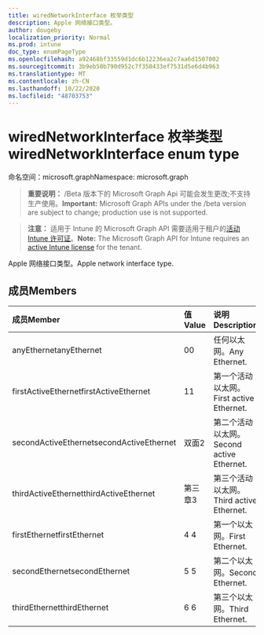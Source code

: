 ```yaml
---
title: wiredNetworkInterface 枚举类型
description: Apple 网络接口类型。
author: dougeby
localization_priority: Normal
ms.prod: intune
doc_type: enumPageType
ms.openlocfilehash: a92468bf33559d1dc6b12236ea2c7aa6d1507002
ms.sourcegitcommit: 3b9eb50b790d952c7f350433ef7531d5e6d4b963
ms.translationtype: MT
ms.contentlocale: zh-CN
ms.lasthandoff: 10/22/2020
ms.locfileid: "48703753"
---
```

# <a name="wirednetworkinterface-enum-type"></a><span data-ttu-id="0ac6d-103">wiredNetworkInterface 枚举类型</span><span class="sxs-lookup"><span data-stu-id="0ac6d-103">wiredNetworkInterface enum type</span></span>

<span data-ttu-id="0ac6d-104">命名空间：microsoft.graph</span><span class="sxs-lookup"><span data-stu-id="0ac6d-104">Namespace: microsoft.graph</span></span>

> <span data-ttu-id="0ac6d-105">**重要说明：** /Beta 版本下的 Microsoft Graph Api 可能会发生更改;不支持生产使用。</span><span class="sxs-lookup"><span data-stu-id="0ac6d-105">**Important:** Microsoft Graph APIs under the /beta version are subject to change; production use is not supported.</span></span>

> <span data-ttu-id="0ac6d-106">**注意：** 适用于 Intune 的 Microsoft Graph API 需要适用于租户的[活动 Intune 许可证](https://go.microsoft.com/fwlink/?linkid=839381)。</span><span class="sxs-lookup"><span data-stu-id="0ac6d-106">**Note:** The Microsoft Graph API for Intune requires an [active Intune license](https://go.microsoft.com/fwlink/?linkid=839381) for the tenant.</span></span>

<span data-ttu-id="0ac6d-107">Apple 网络接口类型。</span><span class="sxs-lookup"><span data-stu-id="0ac6d-107">Apple network interface type.</span></span>

## <a name="members"></a><span data-ttu-id="0ac6d-108">成员</span><span class="sxs-lookup"><span data-stu-id="0ac6d-108">Members</span></span>
|<span data-ttu-id="0ac6d-109">成员</span><span class="sxs-lookup"><span data-stu-id="0ac6d-109">Member</span></span>|<span data-ttu-id="0ac6d-110">值</span><span class="sxs-lookup"><span data-stu-id="0ac6d-110">Value</span></span>|<span data-ttu-id="0ac6d-111">说明</span><span class="sxs-lookup"><span data-stu-id="0ac6d-111">Description</span></span>|
|:---|:---|:---|
|<span data-ttu-id="0ac6d-112">anyEthernet</span><span class="sxs-lookup"><span data-stu-id="0ac6d-112">anyEthernet</span></span>|<span data-ttu-id="0ac6d-113">0</span><span class="sxs-lookup"><span data-stu-id="0ac6d-113">0</span></span>|<span data-ttu-id="0ac6d-114">任何以太网。</span><span class="sxs-lookup"><span data-stu-id="0ac6d-114">Any Ethernet.</span></span>|
|<span data-ttu-id="0ac6d-115">firstActiveEthernet</span><span class="sxs-lookup"><span data-stu-id="0ac6d-115">firstActiveEthernet</span></span>|<span data-ttu-id="0ac6d-116">1</span><span class="sxs-lookup"><span data-stu-id="0ac6d-116">1</span></span>|<span data-ttu-id="0ac6d-117">第一个活动以太网。</span><span class="sxs-lookup"><span data-stu-id="0ac6d-117">First active Ethernet.</span></span>|
|<span data-ttu-id="0ac6d-118">secondActiveEthernet</span><span class="sxs-lookup"><span data-stu-id="0ac6d-118">secondActiveEthernet</span></span>|<span data-ttu-id="0ac6d-119">双面</span><span class="sxs-lookup"><span data-stu-id="0ac6d-119">2</span></span>|<span data-ttu-id="0ac6d-120">第二个活动以太网。</span><span class="sxs-lookup"><span data-stu-id="0ac6d-120">Second active Ethernet.</span></span>|
|<span data-ttu-id="0ac6d-121">thirdActiveEthernet</span><span class="sxs-lookup"><span data-stu-id="0ac6d-121">thirdActiveEthernet</span></span>|<span data-ttu-id="0ac6d-122">第三章</span><span class="sxs-lookup"><span data-stu-id="0ac6d-122">3</span></span>|<span data-ttu-id="0ac6d-123">第三个活动以太网。</span><span class="sxs-lookup"><span data-stu-id="0ac6d-123">Third active Ethernet.</span></span>|
|<span data-ttu-id="0ac6d-124">firstEthernet</span><span class="sxs-lookup"><span data-stu-id="0ac6d-124">firstEthernet</span></span>|<span data-ttu-id="0ac6d-125">4 </span><span class="sxs-lookup"><span data-stu-id="0ac6d-125">4</span></span>|<span data-ttu-id="0ac6d-126">第一个以太网。</span><span class="sxs-lookup"><span data-stu-id="0ac6d-126">First Ethernet.</span></span>|
|<span data-ttu-id="0ac6d-127">secondEthernet</span><span class="sxs-lookup"><span data-stu-id="0ac6d-127">secondEthernet</span></span>|<span data-ttu-id="0ac6d-128">5 </span><span class="sxs-lookup"><span data-stu-id="0ac6d-128">5</span></span>|<span data-ttu-id="0ac6d-129">第二个以太网。</span><span class="sxs-lookup"><span data-stu-id="0ac6d-129">Second Ethernet.</span></span>|
|<span data-ttu-id="0ac6d-130">thirdEthernet</span><span class="sxs-lookup"><span data-stu-id="0ac6d-130">thirdEthernet</span></span>|<span data-ttu-id="0ac6d-131">6 </span><span class="sxs-lookup"><span data-stu-id="0ac6d-131">6</span></span>|<span data-ttu-id="0ac6d-132">第三个以太网。</span><span class="sxs-lookup"><span data-stu-id="0ac6d-132">Third Ethernet.</span></span>|






